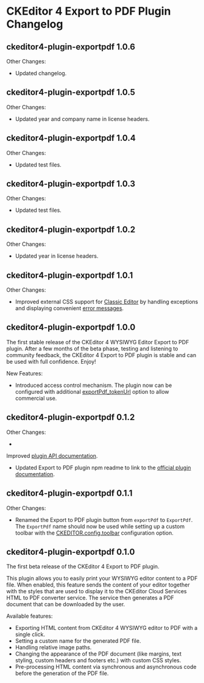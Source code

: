 # CKEditor 4 Export to PDF Plugin Changelog

## ckeditor4-plugin-exportpdf 1.0.6

Other Changes:

* Updated changelog.

## ckeditor4-plugin-exportpdf 1.0.5

Other Changes:

* Updated year and company name in license headers.

## ckeditor4-plugin-exportpdf 1.0.4

Other Changes:

* Updated test files.

## ckeditor4-plugin-exportpdf 1.0.3

Other Changes:

* Updated test files.

## ckeditor4-plugin-exportpdf 1.0.2

Other Changes:

* Updated year in license headers.

## ckeditor4-plugin-exportpdf 1.0.1

Other Changes:

* Improved external CSS support for [Classic Editor](https://ckeditor.com/docs/ckeditor4/latest/examples/classic.html)
  by handling exceptions and displaying
  convenient [error messages](https://ckeditor.com/docs/ckeditor4/latest/guide/dev_errors.html#exportpdf-stylesheets-incaccessible).

## ckeditor4-plugin-exportpdf 1.0.0

The first stable release of the CKEditor 4 WYSIWYG Editor Export to PDF plugin. After a few months of the beta phase,
testing and listening to community feedback, the CKEditor 4 Export to PDF plugin is stable and can be used with full
confidence. Enjoy!

New Features:

* Introduced access control mechanism. The plugin now can be configured with
  additional [exportPdf_tokenUrl](https://ckeditor.com/docs/ckeditor4/latest/api/CKEDITOR_config.html#cfg-exportPdf_tokenUrl)
  option to allow commercial use.

## ckeditor4-plugin-exportpdf 0.1.2

Other Changes:

*

Improved [plugin API documentation](https://ckeditor.com/docs/ckeditor4/latest/api/CKEDITOR_config.html#cfg-exportPdf_fileName).

* Updated Export to PDF plugin npm readme to link to
  the [official plugin documentation](https://ckeditor.com/docs/ckeditor4/latest/features/exporttopdf.html).

## ckeditor4-plugin-exportpdf 0.1.1

Other Changes:

* Renamed the Export to PDF plugin button from `exportPdf` to `ExportPdf`. The `ExportPdf` name should now be used while
  setting up a custom toolbar with
  the [CKEDITOR.config.toolbar](https://ckeditor.com/docs/ckeditor4/latest/api/CKEDITOR_config.html#cfg-toolbar)
  configuration option.

## ckeditor4-plugin-exportpdf 0.1.0

The first beta release of the CKEditor 4 Export to PDF plugin.

This plugin allows you to easily print your WYSIWYG editor content to a PDF file. When enabled, this feature sends the
content of your editor together with the styles that are used to display it to the CKEditor Cloud Services HTML to PDF
converter service. The service then generates a PDF document that can be downloaded by the user.

Available features:

* Exporting HTML content from CKEditor 4 WYSIWYG editor to PDF with a single click.
* Setting a custom name for the generated PDF file.
* Handling relative image paths.
* Changing the appearance of the PDF document (like margins, text styling, custom headers and footers etc.) with custom
  CSS styles.
* Pre-processing HTML content via synchronous and asynchronous code before the generation of the PDF file.

